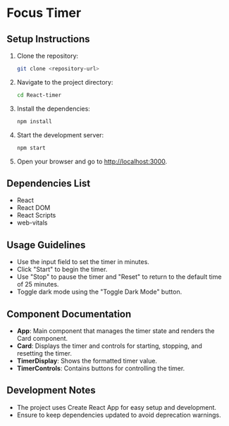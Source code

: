 # Focus Timer

## Setup Instructions
1. Clone the repository:
   ```bash
   git clone <repository-url>
   ```
2. Navigate to the project directory:
   ```bash
   cd React-timer
   ```
3. Install the dependencies:
   ```bash
   npm install
   ```
4. Start the development server:
   ```bash
   npm start
   ```
5. Open your browser and go to [http://localhost:3000](http://localhost:3000).

## Dependencies List
- React
- React DOM
- React Scripts
- web-vitals

## Usage Guidelines
- Use the input field to set the timer in minutes.
- Click "Start" to begin the timer.
- Use "Stop" to pause the timer and "Reset" to return to the default time of 25 minutes.
- Toggle dark mode using the "Toggle Dark Mode" button.

## Component Documentation
- **App**: Main component that manages the timer state and renders the Card component.
- **Card**: Displays the timer and controls for starting, stopping, and resetting the timer.
- **TimerDisplay**: Shows the formatted timer value.
- **TimerControls**: Contains buttons for controlling the timer.

## Development Notes
- The project uses Create React App for easy setup and development.
- Ensure to keep dependencies updated to avoid deprecation warnings.
